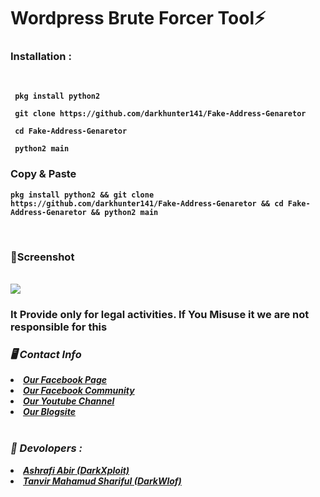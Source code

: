 <b><h1>Wordpress Brute Forcer Tool⚡</h1><b>

<h3><b>Installation : </b></h3>
<br>

```
 pkg install python2
```
```
 git clone https://github.com/darkhunter141/Fake-Address-Genaretor
```
```
 cd Fake-Address-Genaretor
```
```
 python2 main
```
<h3><b>Copy & Paste</b></h3>

```
pkg install python2 && git clone https://github.com/darkhunter141/Fake-Address-Genaretor && cd Fake-Address-Genaretor && python2 main
```
<br>
<h3><b>📸Screenshot</b></h3>
<br>
<img src="https://raw.githubusercontent.com/darkhunter141/Fake-Address-Genaretor/main/PicsArt_05-08-02.05.01.jpg">
<br>
<h3> It Provide only for legal activities. If You Misuse it we are not responsible for this</h3>
<h3><b><i>🖥️ Contact Info </i></b></h3>
<li>  <i><a href="https://www.facebook.com/darkhunter141/">Our Facebook Page </a></i></li>
<li>  <i><a href="https://www.facebook.com/groups/428641821766559/?ref=share">Our Facebook Community</a></i></li>
<li>  <i><a href="https://youtube.com/channel/UCkSB55ezk_2vPVwoqmPVZwg">Our Youtube Channel</a></i></li>
<li>  <i><a href="https://darkhunt3r141.blogspot.com/?m=1">Our Blogsite</a></i></li>

<br>
<h3><b><i>🤠 Devolopers :</i></b></h3>
<li> <i><a href="https://www.facebook.com/ashrafiabir04">Ashrafi Abir (DarkXploit)</a></i></li>
<li>  <i><a href="https://www.facebook.com/tanvirmahamud.shariful.3">Tanvir Mahamud Shariful (DarkWlof)</a></i></li>

